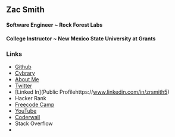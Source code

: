 ## Zac Smith
#### Software Engineer ~ Rock Forest Labs
#### College Instructor ~ New Mexico State University at Grants


### Links
+ [Github](https://github.com/zrsmith75)
+ [Cybrary](https://www.cybrary.it/members/zrsmith/)
+ [About Me](https://about.me/zac.smith/)
+ [Twitter](https://twitter.com/RockForestLabs)
+ [Linked In](Public Profilehttps://www.linkedin.com/in/zrsmith5)
+ Hacker Rank
+ [Freecode Camp](https://www.freecodecamp.com/zrsmith75)
+ [YouTube](http://www.youtube.com/c/ZacSmith75)
+ [Coderwall](https://coderwall.com/zrsmith)
+ Stack Overflow
+ 
